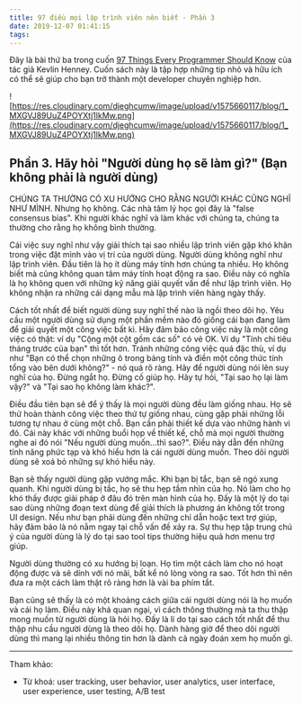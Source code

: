 ```yaml
---
title: 97 điều mọi lập trình viên nên biết - Phần 3
date: 2019-12-07 01:41:15
tags:
---
```


Đây là bài thứ ba trong cuốn [97 Things Every Programmer Should Know](https://www.oreilly.com/library/view/97-things-every/9780596809515/) của tác giả Kevlin Henney. Cuốn sách này là tập hợp những tip nhỏ và hữu ích có thể sẽ giúp cho bạn trở thành một developer chuyên nghiệp hơn.

![https://res.cloudinary.com/djeghcumw/image/upload/v1575660117/blog/1_MXGVJ89UuZ4POYXtj1lkMw.png](https://res.cloudinary.com/djeghcumw/image/upload/v1575660117/blog/1_MXGVJ89UuZ4POYXtj1lkMw.png)

## Phần 3. Hãy hỏi "Người dùng họ sẽ làm gì?" (Bạn không phải là người dùng)

CHÚNG TA THƯỜNG CÓ XU HƯỚNG CHO RẰNG NGƯỜI KHÁC CŨNG NGHĨ NHƯ MÌNH. Nhưng họ không. Các nhà tâm lý học gọi đây là "false consensus bias". Khi người khác nghĩ và làm khác với chúng ta, chúng ta thường cho rằng họ không bình thường.

<!--more-->

Cái việc suy nghĩ như vậy giải thích tại sao nhiều lập trình viên gặp khó khăn trong việc đặt mình vào vị trí của người dùng. Người dùng không nghĩ như lập trình viên. Đầu tiên là họ ít dùng máy tính hơn chúng ta nhiều. Họ không biết mà cũng không quan tâm máy tính hoạt động ra sao. Điều này có nghĩa là họ không quen với những kỹ năng giải quyết vấn đề như lập trình viên. Họ không nhận ra những cái dạng mẫu mà lập trình viên hàng ngày thấy.

Cách tốt nhất để biết người dùng suy nghĩ thế nào là ngồi theo dõi họ. Yêu cầu một người dùng sử dụng một phần mềm nào đó giống cái bạn đang làm để giải quyết một công việc bất kì. Hãy đảm bảo công việc này là một công việc có thật: ví dụ "Cộng một cột gồm các số" có vẻ OK. Ví dụ "Tính chi tiêu tháng trước của bạn" thì tốt hơn. Tránh những công việc quá đặc thù, ví dụ như "Bạn có thể chọn những ô trong bảng tính và điền một công thức tính tổng vào bên dưới không?" - nó quá rõ ràng. Hãy để người dùng nói lên suy nghĩ của họ. Đừng ngắt họ. Đừng cố giúp họ. Hãy tự hỏi, "Tại sao họ lại làm vậy?" và "Tại sao họ không làm khác?".

Điều đầu tiên bạn sẽ để ý thấy là mọi người dùng đều làm giống nhau. Họ sẽ thử hoàn thành công việc theo thứ tự giống nhau, cùng gặp phải những lỗi tương tự nhau ở cùng một chỗ. Bạn cần phải thiết kế dựa vào những hành vi đó. Cái này khác với những buổi họp về thiết kế, chỗ mà mọi người thường nghe ai đó nói "Nếu người dùng muốn...thì sao?". Điều này dẫn đến những tính năng phức tạp và khó hiểu hơn là cái người dùng muốn. Theo dõi người dùng sẽ xoá bỏ những sự khó hiểu này.

Bạn sẽ thấy người dùng gặp vướng mắc. Khi bạn bị tắc, bạn sẽ ngó xung quanh. Khi người dùng bị tắc, họ sẽ thu hẹp tầm nhìn của họ. Nó làm cho họ khó thấy được giải pháp ở đâu đó trên màn hình của họ. Đấy là một lý do tại sao dùng những đoạn text dùng để giải thích là phương án không tốt trong UI design. Nếu như bạn phải dùng đến những chỉ dẫn hoặc text trợ giúp, hãy đảm bảo là nó nằm ngay tại chỗ vấn đề xảy ra. Sự thu hẹp tập trung chú ý của người dùng là lý do tại sao tool tips thường hiệu quả hơn menu trợ giúp.

Người dùng thường có xu hướng bị loạn. Họ tìm một cách làm cho nó hoạt động được và sẽ dính với nó mãi, bất kể nó lòng vòng ra sao. Tốt hơn thì nên đưa ra một cách làm thật rõ ràng hơn là vài ba phím tắt.

Bạn cũng sẽ thấy là có một khoảng cách giữa cái người dùng nói là họ muốn và cái họ làm. Điều này khá quan ngại, vì cách thông thường mà ta thu thập mong muốn từ người dùng là hỏi họ. Đấy là lí do tại sao cách tốt nhất để thu thập nhu cầu người dùng là theo dõi họ. Dành hàng giờ để theo dõi người dùng thì mang lại nhiều thông tin hơn là dành cả ngày đoán xem họ muốn gì.

---

Tham khảo:

- Từ khoá: user tracking, user behavior, user analytics, user interface, user experience, user testing, A/B test
